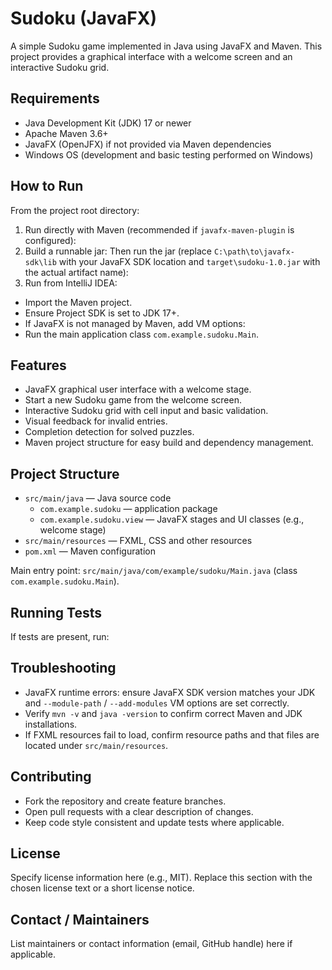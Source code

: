 # Sudoku (JavaFX)

A simple Sudoku game implemented in Java using JavaFX and Maven. This project provides a graphical interface with a welcome screen and an interactive Sudoku grid.

## Requirements

- Java Development Kit (JDK) 17 or newer
- Apache Maven 3.6+
- JavaFX (OpenJFX) if not provided via Maven dependencies
- Windows OS (development and basic testing performed on Windows)

## How to Run

From the project root directory:

1. Run directly with Maven (recommended if `javafx-maven-plugin` is configured):
2. Build a runnable jar:
   Then run the jar (replace `C:\path\to\javafx-sdk\lib` with your JavaFX SDK location and `target\sudoku-1.0.jar` with the actual artifact name):
3. Run from IntelliJ IDEA:
- Import the Maven project.
- Ensure Project SDK is set to JDK 17+.
- If JavaFX is not managed by Maven, add VM options:
- Run the main application class `com.example.sudoku.Main`.

## Features

- JavaFX graphical user interface with a welcome stage.
- Start a new Sudoku game from the welcome screen.
- Interactive Sudoku grid with cell input and basic validation.
- Visual feedback for invalid entries.
- Completion detection for solved puzzles.
- Maven project structure for easy build and dependency management.

## Project Structure

- `src/main/java` — Java source code
    - `com.example.sudoku` — application package
    - `com.example.sudoku.view` — JavaFX stages and UI classes (e.g., welcome stage)
- `src/main/resources` — FXML, CSS and other resources
- `pom.xml` — Maven configuration

Main entry point: `src/main/java/com/example/sudoku/Main.java` (class `com.example.sudoku.Main`).

## Running Tests

If tests are present, run:
## Troubleshooting

- JavaFX runtime errors: ensure JavaFX SDK version matches your JDK and `--module-path` / `--add-modules` VM options are set correctly.
- Verify `mvn -v` and `java -version` to confirm correct Maven and JDK installations.
- If FXML resources fail to load, confirm resource paths and that files are located under `src/main/resources`.

## Contributing

- Fork the repository and create feature branches.
- Open pull requests with a clear description of changes.
- Keep code style consistent and update tests where applicable.

## License

Specify license information here (e.g., MIT). Replace this section with the chosen license text or a short license notice.

## Contact / Maintainers

List maintainers or contact information (email, GitHub handle) here if applicable.
